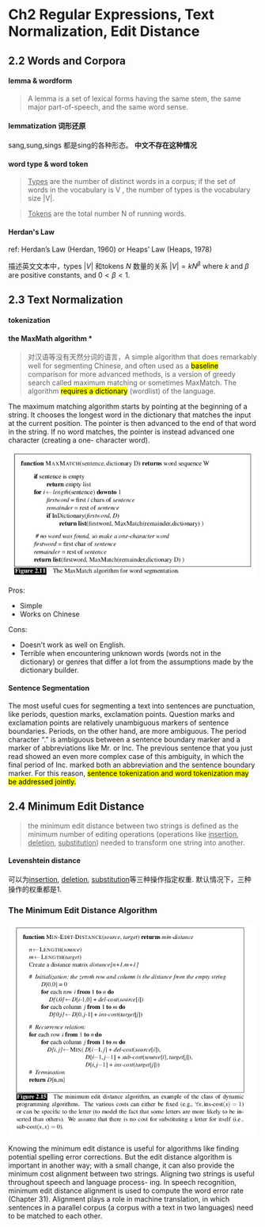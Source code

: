 # Ch2 Regular Expressions, Text Normalization, Edit Distance
## 2.2 Words and Corpora

#### lemma & wordform
> A lemma is a set of lexical forms having the same stem, the same major part-of-speech, and the same word sense.

#### lemmatization 词形还原
sang,sung,sings 都是sing的各种形态。
**中文不存在这种情况**

#### word type & word token
> <u>Types</u> are the number of distinct words in a corpus; if the set of words in the vocabulary is V , the number of types is the vocabulary size |V|. 

> <u>Tokens</u> are the total number N of running words. 

#### Herdan's Law
ref: Herdan’s Law (Herdan, 1960) or Heaps’ Law (Heaps, 1978)

描述英文文本中，types $|V|$ 和tokens $N$ 数量的关系
$|V|=kN^\beta$
where $k$ and $\beta$ are positive constants, and $0<\beta<1$.

## 2.3 Text Normalization
#### tokenization
#### the MaxMath algorithm *
> 对汉语等没有天然分词的语言，A simple algorithm that does remarkably well for segmenting Chinese, and often used as a <mark>baseline</mark> comparison for more advanced methods, is a version of greedy search called maximum matching or sometimes MaxMatch. The algorithm <mark>requires a dictionary</mark> (wordlist) of the language.

The maximum matching algorithm starts by pointing at the beginning of a string. It chooses the longest word in the dictionary that matches the input at the current position. The pointer is then advanced to the end of that word in the string. If no word matches, the pointer is instead advanced one character (creating a one- character word).

![](scr/2017-11-02-21-59-58.png)

Pros:
- Simple
- Works on Chinese

Cons:
- Doesn’t work as well on English.
- Terrible when encountering unknown words (words not in the dictionary) or genres that differ a lot from the assumptions made by the dictionary builder.

#### Sentence Segmentation
The most useful cues for segmenting a text into sentences are punctuation, like periods, question marks, exclamation points. Question marks and exclamation points are relatively unambiguous markers of sentence boundaries. Periods, on the other hand, are more ambiguous. The period character “.” is ambiguous between a sentence boundary marker and a marker of abbreviations like Mr. or Inc. The previous sentence that you just read showed an even more complex case of this ambiguity, in which the final period of Inc. marked both an abbreviation and the sentence boundary marker. For this reason, <mark>sentence tokenization and word tokenization may be addressed jointly.</mark>

## 2.4 Minimum Edit Distance
> the minimum edit distance between two strings is defined as the minimum number of editing operations (operations like <u>insertion</u>, <u>deletion</u>, <u>substitution</u>) needed to transform one string into another.

#### Levenshtein distance
可以为<u>insertion</u>, <u>deletion</u>, <u>substitution</u>等三种操作指定权重.
默认情况下，三种操作的权重都是1.

### The Minimum Edit Distance Algorithm
![](scr/2017-11-02-22-18-58.png)

Knowing the minimum edit distance is useful for algorithms like finding potential spelling error corrections. But the edit distance algorithm is important in another way; with a small change, it can also provide the minimum cost alignment between two strings. Aligning two strings is useful throughout speech and language process- ing. In speech recognition, minimum edit distance alignment is used to compute the word error rate (Chapter 31). Alignment plays a role in machine translation, in which sentences in a parallel corpus (a corpus with a text in two languages) need to be matched to each other.



